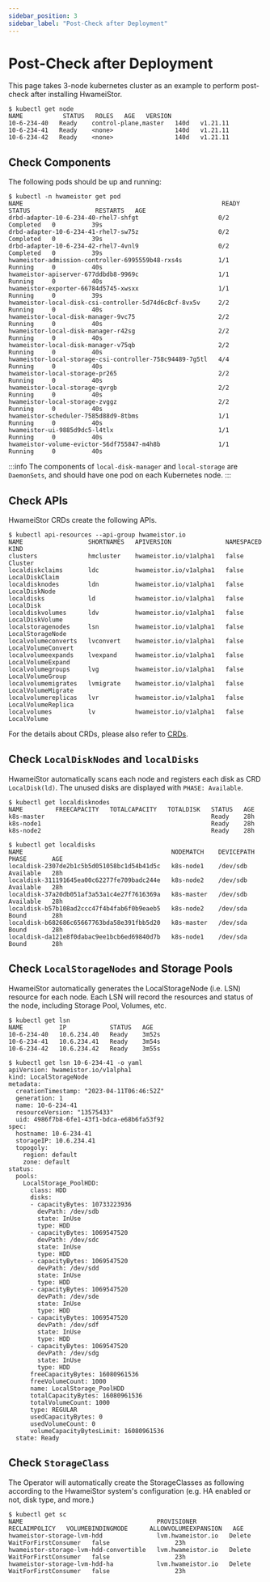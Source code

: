 ```yaml
---
sidebar_position: 3
sidebar_label: "Post-Check after Deployment"
---
```


# Post-Check after Deployment

This page takes 3-node kubernetes cluster as an example to perform post-check after installing HwameiStor.

```console
$ kubectl get node
NAME           STATUS   ROLES   AGE   VERSION
10-6-234-40   Ready    control-plane,master   140d   v1.21.11
10-6-234-41   Ready    <none>                 140d   v1.21.11
10-6-234-42   Ready    <none>                 140d   v1.21.11
```

## Check Components

The following pods should be up and running:

```console
$ kubectl -n hwameistor get pod
NAME                                                       READY   STATUS                  RESTARTS   AGE
drbd-adapter-10-6-234-40-rhel7-shfgt                      0/2     Completed   0          39s
drbd-adapter-10-6-234-41-rhel7-sw75z                      0/2     Completed   0          39s
drbd-adapter-10-6-234-42-rhel7-4vnl9                      0/2     Completed   0          39s
hwameistor-admission-controller-6995559b48-rxs4s          1/1     Running     0          40s
hwameistor-apiserver-677ddbdb8-9969c                      1/1     Running     0          40s
hwameistor-exporter-66784d5745-xwsxx                      1/1     Running     0          39s
hwameistor-local-disk-csi-controller-5d74d6c8cf-8vx5v     2/2     Running     0          40s
hwameistor-local-disk-manager-9vc75                       2/2     Running     0          40s
hwameistor-local-disk-manager-r42sg                       2/2     Running     0          40s
hwameistor-local-disk-manager-v75qb                       2/2     Running     0          40s
hwameistor-local-storage-csi-controller-758c94489-7g5tl   4/4     Running     0          40s
hwameistor-local-storage-pr265                            2/2     Running     0          40s
hwameistor-local-storage-qvrgb                            2/2     Running     0          40s
hwameistor-local-storage-zvggz                            2/2     Running     0          40s
hwameistor-scheduler-7585d88d9-8tbms                      1/1     Running     0          40s
hwameistor-ui-9885d9dc5-l4tlx                             1/1     Running     0          40s
hwameistor-volume-evictor-56df755847-m4h8b                1/1     Running     0          40s
```

:::info
The components of `local-disk-manager` and `local-storage` are `DaemonSets`, and should have one pod on each Kubernetes node.
:::

## Check APIs

HwameiStor CRDs create the following APIs.

```console
$ kubectl api-resources --api-group hwameistor.io
NAME                  SHORTNAMES   APIVERSION               NAMESPACED   KIND
clusters              hmcluster    hwameistor.io/v1alpha1   false        Cluster
localdiskclaims       ldc          hwameistor.io/v1alpha1   false        LocalDiskClaim
localdisknodes        ldn          hwameistor.io/v1alpha1   false        LocalDiskNode
localdisks            ld           hwameistor.io/v1alpha1   false        LocalDisk
localdiskvolumes      ldv          hwameistor.io/v1alpha1   false        LocalDiskVolume
localstoragenodes     lsn          hwameistor.io/v1alpha1   false        LocalStorageNode
localvolumeconverts   lvconvert    hwameistor.io/v1alpha1   false        LocalVolumeConvert
localvolumeexpands    lvexpand     hwameistor.io/v1alpha1   false        LocalVolumeExpand
localvolumegroups     lvg          hwameistor.io/v1alpha1   false        LocalVolumeGroup
localvolumemigrates   lvmigrate    hwameistor.io/v1alpha1   false        LocalVolumeMigrate
localvolumereplicas   lvr          hwameistor.io/v1alpha1   false        LocalVolumeReplica
localvolumes          lv           hwameistor.io/v1alpha1   false        LocalVolume
```

For the details about CRDs, please also refer to [CRDs](../../architecture/apis.md).

## Check `LocalDiskNodes` and `localDisks`

HwameiStor automatically scans each node and registers each disk as CRD `LocalDisk(ld)`.
The unused disks are displayed with `PHASE: Available`.

```console
$ kubectl get localdisknodes
NAME         FREECAPACITY   TOTALCAPACITY   TOTALDISK   STATUS   AGE
k8s-master                                              Ready    28h
k8s-node1                                               Ready    28h
k8s-node2                                               Ready    28h

$ kubectl get localdisks
NAME                                         NODEMATCH    DEVICEPATH   PHASE       AGE
localdisk-2307de2b1c5b5d051058bc1d54b41d5c   k8s-node1    /dev/sdb     Available   28h
localdisk-311191645ea00c62277fe709badc244e   k8s-node2    /dev/sdb     Available   28h
localdisk-37a20db051af3a53a1c4e27f7616369a   k8s-master   /dev/sdb     Available   28h
localdisk-b57b108ad2ccc47f4b4fab6f0b9eaeb5   k8s-node2    /dev/sda     Bound       28h
localdisk-b682686c65667763bda58e391fbb5d20   k8s-master   /dev/sda     Bound       28h
localdisk-da121e8f0dabac9ee1bcb6ed69840d7b   k8s-node1    /dev/sda     Bound       28h
```

## Check `LocalStorageNodes` and Storage Pools

HwameiStor automatically generates the LocalStorageNode (i.e. LSN) resource for each node.
Each LSN will record the resources and status of the node, including Storage Pool, Volumes, etc.

```console
$ kubectl get lsn
NAME          IP            STATUS   AGE
10-6-234-40   10.6.234.40   Ready    3m52s
10-6-234-41   10.6.234.41   Ready    3m54s
10-6-234-42   10.6.234.42   Ready    3m55s

$ kubectl get lsn 10-6-234-41 -o yaml
apiVersion: hwameistor.io/v1alpha1
kind: LocalStorageNode
metadata:
  creationTimestamp: "2023-04-11T06:46:52Z"
  generation: 1
  name: 10-6-234-41
  resourceVersion: "13575433"
  uid: 4986f7b8-6fe1-43f1-bdca-e68b6fa53f92
spec:
  hostname: 10-6-234-41
  storageIP: 10.6.234.41
  topogoly:
    region: default
    zone: default
status:
  pools:
    LocalStorage_PoolHDD:
      class: HDD
      disks:
      - capacityBytes: 10733223936
        devPath: /dev/sdb
        state: InUse
        type: HDD
      - capacityBytes: 1069547520
        devPath: /dev/sdc
        state: InUse
        type: HDD
      - capacityBytes: 1069547520
        devPath: /dev/sdd
        state: InUse
        type: HDD
      - capacityBytes: 1069547520
        devPath: /dev/sde
        state: InUse
        type: HDD
      - capacityBytes: 1069547520
        devPath: /dev/sdf
        state: InUse
        type: HDD
      - capacityBytes: 1069547520
        devPath: /dev/sdg
        state: InUse
        type: HDD
      freeCapacityBytes: 16080961536
      freeVolumeCount: 1000
      name: LocalStorage_PoolHDD
      totalCapacityBytes: 16080961536
      totalVolumeCount: 1000
      type: REGULAR
      usedCapacityBytes: 0
      usedVolumeCount: 0
      volumeCapacityBytesLimit: 16080961536
  state: Ready
```

## Check `StorageClass`

The Operator will automatically create the StorageClasses as following according to the HwameiStor system's configuration (e.g. HA enabled or not, disk type, and more.)

```console
$ kubectl get sc
NAME                                     PROVISIONER         RECLAIMPOLICY   VOLUMEBINDINGMODE      ALLOWVOLUMEEXPANSION   AGE
hwameistor-storage-lvm-hdd               lvm.hwameistor.io   Delete          WaitForFirstConsumer   false                  23h
hwameistor-storage-lvm-hdd-convertible   lvm.hwameistor.io   Delete          WaitForFirstConsumer   false                  23h
hwameistor-storage-lvm-hdd-ha            lvm.hwameistor.io   Delete          WaitForFirstConsumer   false                  23h
```
